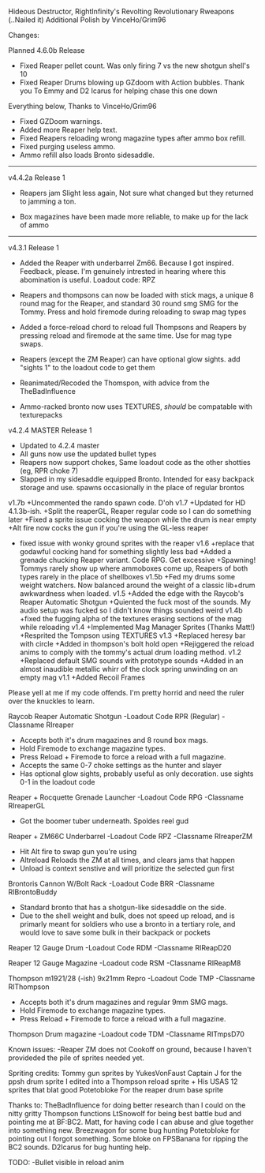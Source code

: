 Hideous Destructor, RightInfinity's Revolting Revolutionary Rweapons (..Nailed it)
Additional Polish by VinceHo/Grim96

Changes:

Planned 4.6.0b Release
  + Fixed Reaper pellet count. Was only firing 7 vs the new shotgun shell's 10
  + Fixed Reaper Drums blowing up GZdoom with Action bubbles. Thank you To Emmy and D2 Icarus for helping chase this one down
  
Everything below, Thanks to VinceHo/Grim96
  + Fixed GZDoom warnings.
  + Added more Reaper help text.
  + Fixed Reapers reloading wrong magazine types after ammo box refill.
  + Fixed purging useless ammo.
  + Ammo refill also loads Bronto sidesaddle.

------------------
 v4.4.2a Release 1
  + Reapers jam Slight less again, Not sure what changed but they returned to jamming a ton.
  
  + Box magazines have been made more reliable, to make up for the lack of ammo

------------------
 v4.3.1 Release 1
  + Added the Reaper with underbarrel Zm66. Because I got inspired. Feedback, please. I'm genuinely intrested in hearing where this abomination is useful. Loadout code: RPZ
  
  + Reapers and thompsons can now be loaded with stick mags, a unique 8 round mag for the Reaper, and standard 30 round smg SMG for the Tommy. Press and hold firemode during reloading to swap mag types
  
  + Added a force-reload chord to reload full Thompsons and Reapers by pressing reload and firemode at the same time. Use for mag type swaps.
  + Reapers (except the ZM Reaper) can have optional glow sights. add "sights 1"  to the loadout code to get them
  + Reanimated/Recoded the Thomspon, with advice from the TheBadInfluence
  + Ammo-racked bronto now uses TEXTURES, _should_ be compatable with texturepacks

 v4.2.4 MASTER Release 1
 + Updated to 4.2.4 master
 + All guns now use the updated bullet types
 + Reapers now support chokes, Same loadout code as the other shotties (eg, RPR choke 7)
 + Slapped in my sidesaddle equipped Bronto. Intended for easy backpack storage and use. spawns occasionally in the place of regular brontos

 v1.7b
 +Uncommented the rando spawn code. D'oh
 v1.7
  +Updated for HD 4.1.3b-ish.
 +Split the reaperGL, Reaper regular  code so I can do something later
 +Fixed a sprite issue cocking the weapon while the drum is near empty
 +Alt fire now cocks the gun if you're using the GL-less reaper
 + fixed issue with wonky ground sprites with the reaper
 v1.6
 +replace that godawful cocking hand for something slightly less bad
 +Added a grenade chucking Reaper variant. Code RPG. Get excessive
 +Spawning! Tommys rarely show up where ammoboxes come up, Reapers of both types rarely in the place of shellboxes
 v1.5b
 +Fed my drums some weight watchers. Now balanced around the weight of a classic lib+drum awkwardness when loaded.
 v1.5
 +Added the edge with the Raycob's Reaper Automatic Shotgun
 +Quiented the fuck most of the sounds. My audio setup was fucked so I didn't know things sounded weird
 v1.4b
 +fixed the fugging alpha of the textures erasing sections of the mag while reloading
 v1.4
 +Implemented Mag Manager Sprites (Thanks Matt!)
 +Resprited the Tompson using TEXTURES
 v1.3
 +Replaced heresy bar with circle
 +Added in thompson's bolt hold open
 +Rejiggered the reload anims to comply with the tommy's actual drum loading method.
 v1.2
 +Replaced default SMG sounds with prototype sounds
 +Added in an almost inaudible metallic whirr of the clock spring unwinding on an empty mag
 v1.1
 +Added Recoil Frames

Please yell at me if my code offends. I'm pretty horrid and need the ruler over the knuckles to learn.

Raycob Reaper Automatic Shotgun
 -Loadout Code	RPR			(Regular)
 -Classname		RIreaper
 + Accepts both it's drum magazines and 8 round box mags.
 + Hold Firemode to exchange magazine types.
 + Press Reload + Firemode to force a reload with a full magazine.
 + Accepts the same 0-7 choke settings as the hunter and slayer
 + Has optional glow sights, probably useful as only decoration. use sights 0-1 in the loadout code

Reaper + Rocquette Grenade Launcher
 -Loadout Code	RPG
 -Classname		RIreaperGL
 + Got the boomer tuber underneath. Spoldes reel gud

Reaper + ZM66C Underbarrel
 -Loadout Code	RPZ
 -Classname 	RIreaperZM
 + Hit Alt fire to swap gun you're using
 + Altreload Reloads the ZM at all times, and clears jams that happen
 + Unload is context senstive and will prioritize the selected gun first
 
Brontoris Cannon W/Bolt Rack
 -Loadout Code	BRR
 -Classname		RIBrontoBuddy
 + Standard bronto that has a shotgun-like sidesaddle on the side.
 + Due to the shell weight and bulk, does not speed up reload, and is primarly meant for soldiers who use a bronto in a tertiary role, and would love to save some bulk in their backpack or pockets
 
Reaper 12 Gauge Drum
 -Loadout Code	RDM
 -Classname		RIReapD20

Reaper 12 Gauge Magazine
 -Loadout code 	RSM
 -Classname		RIReapM8

Thompson m1921/28 (-ish) 9x21mm Repro
 -Loadout Code 	TMP
 -Classname		RIThompson
 + Accepts both it's drum magazines and regular 9mm SMG mags.
 + Hold Firemode to exchange magazine types.
 + Press Reload + Firemode to force a reload with a full magazine.
 
Thompson Drum magazine
 -Loadout code 	TDM
 -Classname 	RITmpsD70

Known issues:
	-Reaper ZM does not Cookoff on ground, because I haven't provideded the pile of sprites needed yet.

Spriting credits:
Tommy gun sprites by YukesVonFaust
Captain J for the ppsh drum sprite I edited into a Thompson reload sprite + His USAS 12 sprites that blat good
Potetobloke For the reaper drum base sprite


Thanks to:
TheBadInfluence for doing better research than I could on the nitty gritty Thompson functions
LtSnowolf for being best battle bud and pointing me at BF:BC2.
Matt, for having code I can abuse and glue together into something new.
Breezwagon for some bug hunting
Potetobloke for pointing out I forgot something.
Some bloke on FPSBanana for ripping the BC2 sounds.
D2Icarus for bug hunting help.

TODO:
	-Bullet visible in reload anim

		
